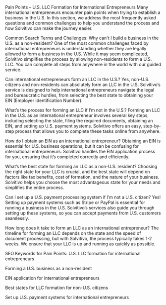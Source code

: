 Pain Points – U.S. LLC Formation for International Entrepreneurs
Many international entrepreneurs encounter pain points when trying to establish a business in the U.S. In this section, we address the most frequently asked questions and common challenges to help you understand the process and how Solvitivo can make the journey easier.

Common Search Terms and Challenges:
Why can't I build a business in the U.S. as a non-resident?
One of the most common challenges faced by international entrepreneurs is understanding whether they are legally allowed to form a business in the U.S. While it may seem complicated, Solvitivo simplifies the process by allowing non-residents to form a U.S. LLC. You can complete all steps from anywhere in the world with our guided service.

Can international entrepreneurs form an LLC in the U.S.?
Yes, non-U.S. citizens and non-residents can absolutely form an LLC in the U.S. Solvitivo’s service is designed to help international entrepreneurs navigate the legal and bureaucratic hurdles, from selecting the best state to obtaining your EIN (Employer Identification Number).

What’s the process for forming an LLC if I’m not in the U.S.?
Forming an LLC in the U.S. as an international entrepreneur involves several key steps, including selecting the state, filing the required documents, obtaining an EIN, and setting up U.S. payment systems. Solvitivo offers an easy, step-by-step process that allows you to complete these tasks online from anywhere.

How do I obtain an EIN as an international entrepreneur?
Obtaining an EIN is essential for U.S. business operations, but it can be confusing for international entrepreneurs. Solvitivo handles the EIN application process for you, ensuring that it’s completed correctly and efficiently.

What’s the best state for forming an LLC as a non-U.S. resident?
Choosing the right state for your LLC is crucial, and the best state will depend on factors like tax benefits, cost of formation, and the nature of your business. Solvitivo helps you choose the most advantageous state for your needs and simplifies the entire process.

Can I set up a U.S. payment processing system if I’m not a U.S. citizen?
Yes! Setting up payment systems such as Stripe or PayPal is essential for running a business in the U.S. Solvitivo’s services also guide you through setting up these systems, so you can accept payments from U.S. customers seamlessly.

How long does it take to form an LLC as an international entrepreneur?
The timeline for forming an LLC depends on the state and the speed of document processing, but with Solvitivo, the process typically takes 1-2 weeks. We ensure that your LLC is up and running as quickly as possible.

SEO Keywords for Pain Points:
U.S. LLC formation for international entrepreneurs

Forming a U.S. business as a non-resident

EIN application for international entrepreneurs

Best states for LLC formation for non-U.S. citizens

Set up U.S. payment systems for international entrepreneurs

